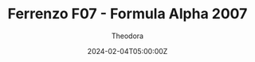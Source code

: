 ---
title: "Ferrenzo F07 - Formula Alpha 2007"
meta_title: ""
description: "VRC Formula Alpha 2007 (vrc_formula_alpha_2007_f07) for assetto corsa"
date: 2024-02-04T05:00:00Z
thumb: 6vPL6Tk
mainimage: F28TZVg
categories: ["Car"]
author: "Theodora"
tags: ["Ferrari", "F1", "VRC", "2007", "Italy", "Formula"]
draft: false
link: https://filepv.com/2vo5ni7zg354/VRC_Formula-Alpha-2007-Ferrenzo-F07_v1_2.zip.html
accel: 2.9s
manu: Ferrari
brandname: scuderia-sf
country: Italy
year: 2007
class: Formula
drivetrain: RWD
engine: 2.4L V8 NA
power: 750 hp
torque: 315
speed: 340+
gb: 7-Speed
mass: 520 
creator: VRC
creatorfull: Virtual Racing Cars
version: "1.2"
csp: "0.2.6"
carname: "Ferrari F2007"
folder: "vrc_formula_alpha_2007_f07"
zipsize: "982 MB"
livery: "Not included"
r2r: 0
host: sharemods
---